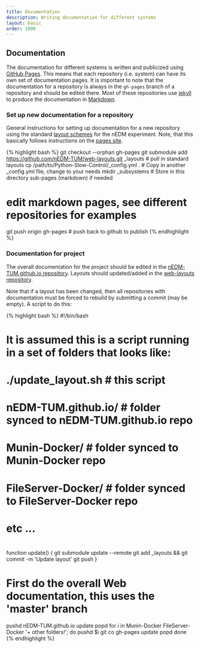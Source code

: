 ```yaml
---
title: Documentation
description: Writing documentation for different systems
layout: basic
order: 1000
---
```


## Documentation

The documentation for different systems is written and publicized using
[GitHub Pages](https://pages.github.com/).  This means that each repository
(i.e. system) can have its own set of documentation pages.  It is important to
note that the documentation for a repository is always in the `gh-pages` branch
of a repository and should be edited there.  Most of these repositories use
[jekyll](https://help.github.com/articles/using-jekyll-with-pages/) to produce
the documentation in
[Markdown](https://github.com/adam-p/markdown-here/wiki/Markdown-Cheatsheet).

### Set up new documentation for a repository

General instructions for setting up documentation for a new repository using
the standard [layout schemes](https://github.com/nEDM-TUM/web-layouts) for the
nEDM experiment.  Note, that this basically follows instructions on the
[pages site](https://pages.github.com/).

{% highlight bash %}
git checkout --orphan gh-pages
git submodule add https://github.com/nEDM-TUM/web-layouts.git _layouts # pull in standard layouts
cp /path/to/Python-Slow-Control/_config.yml . # Copy in another _config.yml file, change to your needs
mkdir _subsystems # Store in this directory sub-pages (markdown) if needed
# edit markdown pages, see different repositories for examples
git push origin gh-pages # push back to github to publish
{% endhighlight %}

### Documentation for project

The overall documentation for the project should be edited in the
[nEDM-TUM.github.io repository](https://github.com/nEDM-TUM/nEDM-TUM.github.io).
Layouts should updated/added in the [web-layouts repository](https://github.com/nEDM-TUM/web-layouts).

Note that if a layout has been changed, then all repositories with
documentation must be forced to rebuild by submitting a commit (may be empty).
A script to do this:

{% highlight bash %}
#!/bin/bash

# It is assumed this is a script running in a set of folders that looks like:
#
# ./update_layout.sh # this script
# nEDM-TUM.github.io/ # folder synced to nEDM-TUM.github.io repo
# Munin-Docker/ # folder synced to Munin-Docker repo
# FileServer-Docker/ # folder synced to FileServer-Docker repo
# etc ...
#

function update() {
 git submodule update --remote
 git add _layouts && git commit -m 'Update layout'
 git push
}

# First do the overall Web documentation, this uses the 'master' branch
pushd nEDM-TUM.github.io
update
popd
for i in Munin-Docker FileServer-Docker '+ other folders!'; do
 pushd $i
 git co gh-pages
 update
 popd
done
{% endhighlight %}

